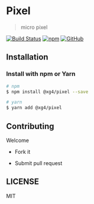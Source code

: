 # Pixel

> micro pixel

[![Build Status](https://www.travis-ci.com/xg4/pixel.svg?branch=master)](https://www.travis-ci.com/xg4/pixel)
[![npm](https://img.shields.io/npm/v/@xg4/pixel.svg)](https://www.npmjs.com/package/@xg4/pixel)
[![GitHub](https://img.shields.io/github/license/xg4/pixel.svg)](https://github.com/xg4/pixel/blob/master/LICENSE)

## Installation

### Install with npm or Yarn

```bash
# npm
$ npm install @xg4/pixel --save
```

```bash
# yarn
$ yarn add @xg4/pixel
```

## Contributing

Welcome

- Fork it

- Submit pull request

## LICENSE

MIT
